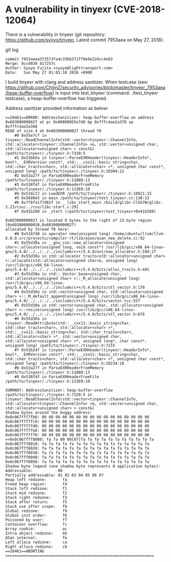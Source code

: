 # A vulnerability in tinyexr (**CVE-2018-12064**)
There is a vulnerability in tinyexr (git repository: https://github.com/syoyo/tinyexr, Latest commit 7953aea on May 27, 2018).

git log 

    commit 7953aeaa372573fa4c33bb371ff9e9e224cc4e63
    Merge: 9ccd039 917257c
    Author: Syoyo Fujita <syoyo@lighttransport.com>
    Date:   Sun May 27 01:01:10 2018 +0900

I build tinyexr with clang and address sanitizer. When testcase (see: https://github.com/ChijinZ/security_advisories/blob/master/tinyexr_7953aea/heap-buffer-overflow) is input into test_tinyexr (command: ./test_tinyexr testcase), a heap-buffer-overflow has triggered.

Address sanitizer provided information as below: 

    ==28461==ERROR: AddressSanitizer: heap-buffer-overflow on address 0x603000000027 at pc 0x00000055e7d0 bp 0x7ffc4ae2a370 sp 0x7ffc4ae2a368
    READ of size 4 at 0x603000000027 thread T0
        #0 0x55e7cf in tinyexr::ReadChannelInfo(std::vector<tinyexr::ChannelInfo, std::allocator<tinyexr::ChannelInfo> >&, std::vector<unsigned char, std::allocator<unsigned char> > const&) /path/to/tinyexr/./tinyexr.h:7320:5
        #1 0x53bb5a in tinyexr::ParseEXRHeader(tinyexr::HeaderInfo*, bool*, _EXRVersion const*, std::__cxx11::basic_string<char, std::char_traits<char>, std::allocator<char> >*, unsigned char const*, unsigned long) /path/to/tinyexr/./tinyexr.h:10304:12
        #2 0x53a27f in ParseEXRHeaderFromMemory /path/to/tinyexr/./tinyexr.h:11088:13
        #3 0x538f4f in ParseEXRHeaderFromFile /path/to/tinyexr/./tinyexr.h:12369:10
        #4 0x534c17 in LoadEXR /path/to/tinyexr/./tinyexr.h:10921:15
        #5 0x5680e5 in main /path/to/tinyexr/test_tinyexr.cc:130:13
        #6 0x7f8fa177d82f in __libc_start_main /build/glibc-Cl5G7W/glibc-2.23/csu/../csu/libc-start.c:291
        #7 0x41b288 in _start (/path/to/tinyexr/test_tinyexr+0x41b288)

    0x603000000027 is located 0 bytes to the right of 23-byte region [0x603000000010,0x603000000027)
    allocated by thread T0 here:
        #0 0x516f48 in operator new(unsigned long) /home/ubuntu/llvm/llvm-6.0.0.src/projects/compiler-rt/lib/asan/asan_new_delete.cc:92
        #1 0x55d30a in __gnu_cxx::new_allocator<unsigned char>::allocate(unsigned long, void const*) /usr/lib/gcc/x86_64-linux-gnu/5.4.0/../../../../include/c++/5.4.0/ext/new_allocator.h:104:27
        #2 0x55d30a in std::allocator_traits<std::allocator<unsigned char> >::allocate(std::allocator<unsigned char>&, unsigned long) /usr/lib/gcc/x86_64-linux-gnu/5.4.0/../../../../include/c++/5.4.0/bits/alloc_traits.h:491
        #3 0x55d30a in std::_Vector_base<unsigned char, std::allocator<unsigned char> >::_M_allocate(unsigned long) /usr/lib/gcc/x86_64-linux-gnu/5.4.0/../../../../include/c++/5.4.0/bits/stl_vector.h:170
        #4 0x55d30a in std::vector<unsigned char, std::allocator<unsigned char> >::_M_default_append(unsigned long) /usr/lib/gcc/x86_64-linux-gnu/5.4.0/../../../../include/c++/5.4.0/bits/vector.tcc:557
        #5 0x55d30a in std::vector<unsigned char, std::allocator<unsigned char> >::resize(unsigned long) /usr/lib/gcc/x86_64-linux-gnu/5.4.0/../../../../include/c++/5.4.0/bits/stl_vector.h:676
        #6 0x55d30a in tinyexr::ReadAttribute(std::__cxx11::basic_string<char, std::char_traits<char>, std::allocator<char> >*, std::__cxx11::basic_string<char, std::char_traits<char>, std::allocator<char> >*, std::vector<unsigned char, std::allocator<unsigned char> >*, unsigned long*, char const*, unsigned long) /path/to/tinyexr/./tinyexr.h:7215
        #7 0x53b24f in tinyexr::ParseEXRHeader(tinyexr::HeaderInfo*, bool*, _EXRVersion const*, std::__cxx11::basic_string<char, std::char_traits<char>, std::allocator<char> >*, unsigned char const*, unsigned long) /path/to/tinyexr/./tinyexr.h:10234:10
        #8 0x53a27f in ParseEXRHeaderFromMemory /path/to/tinyexr/./tinyexr.h:11088:13
        #9 0x538f4f in ParseEXRHeaderFromFile /path/to/tinyexr/./tinyexr.h:12369:10

    SUMMARY: AddressSanitizer: heap-buffer-overflow /path/to/tinyexr/./tinyexr.h:7320:5 in tinyexr::ReadChannelInfo(std::vector<tinyexr::ChannelInfo, std::allocator<tinyexr::ChannelInfo> >&, std::vector<unsigned char, std::allocator<unsigned char> > const&)
    Shadow bytes around the buggy address:
    0x0c067fff7fb0: 00 00 00 00 00 00 00 00 00 00 00 00 00 00 00 00
    0x0c067fff7fc0: 00 00 00 00 00 00 00 00 00 00 00 00 00 00 00 00
    0x0c067fff7fd0: 00 00 00 00 00 00 00 00 00 00 00 00 00 00 00 00
    0x0c067fff7fe0: 00 00 00 00 00 00 00 00 00 00 00 00 00 00 00 00
    0x0c067fff7ff0: 00 00 00 00 00 00 00 00 00 00 00 00 00 00 00 00
    =>0x0c067fff8000: fa fa 00 00[07]fa fa fa fa fa fa fa fa fa fa fa
    0x0c067fff8010: fa fa fa fa fa fa fa fa fa fa fa fa fa fa fa fa
    0x0c067fff8020: fa fa fa fa fa fa fa fa fa fa fa fa fa fa fa fa
    0x0c067fff8030: fa fa fa fa fa fa fa fa fa fa fa fa fa fa fa fa
    0x0c067fff8040: fa fa fa fa fa fa fa fa fa fa fa fa fa fa fa fa
    0x0c067fff8050: fa fa fa fa fa fa fa fa fa fa fa fa fa fa fa fa
    Shadow byte legend (one shadow byte represents 8 application bytes):
    Addressable:           00
    Partially addressable: 01 02 03 04 05 06 07 
    Heap left redzone:       fa
    Freed heap region:       fd
    Stack left redzone:      f1
    Stack mid redzone:       f2
    Stack right redzone:     f3
    Stack after return:      f5
    Stack use after scope:   f8
    Global redzone:          f9
    Global init order:       f6
    Poisoned by user:        f7
    Container overflow:      fc
    Array cookie:            ac
    Intra object redzone:    bb
    ASan internal:           fe
    Left alloca redzone:     ca
    Right alloca redzone:    cb
    ==28461==ABORTING
    =================================================================
